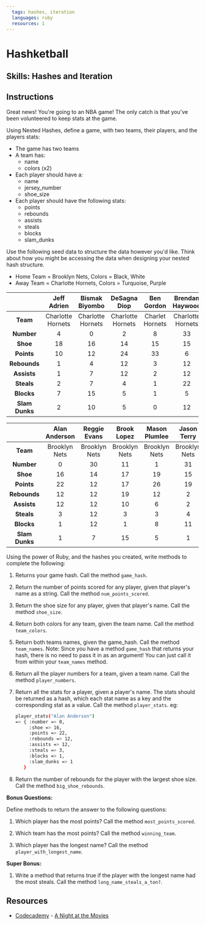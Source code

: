 ```yaml
---
  tags: hashes, iteration
  languages: ruby
  resources: 1
---
```


# Hashketball

## Skills: Hashes and Iteration

## Instructions

Great news! You're going to an NBA game! The only catch is that you've been volunteered to keep stats at the game.

Using Nested Hashes, define a game, with two teams, their players, and the players stats:

* The game has two teams
* A team has:
  * name
  * colors (x2)
* Each player should have a:
  * name
  * jersey_number
  * shoe_size
* Each player should have the following stats:
  * points
  * rebounds
  * assists
  * steals
  * blocks
  * slam_dunks

Use the following seed data to structure the data however you'd like. Think about how you might be accessing the data when designing your nested hash structure.

* Home Team = Brooklyn Nets, Colors = Black, White
* Away Team = Charlotte Hornets, Colors = Turquoise, Purple

|                    | Jeff Adrien       | Bismak Biyombo    | DeSagna Diop      | Ben Gordon      | Brendan Haywood   |
|:------------------:|:-----------------:|:-----------------:|:-----------------:|:---------------:|:-----------------:|
| **Team**           | Charlotte Hornets | Charlotte Hornets | Charlotte Hornets | Charlet Hornets | Charlotte Hornets |
| **Number**         | 4                 | 0                 | 2                 | 8               | 33                |
| **Shoe**           | 18                | 16                | 14                | 15              | 15                |
| **Points**         | 10                | 12                | 24                | 33              | 6                 |
| **Rebounds**       | 1                 | 4                 | 12                | 3               | 12                |
| **Assists**        | 1                 | 7                 | 12                | 2               | 12                |
| **Steals**         | 2                 | 7                 | 4                 | 1               | 22                |
| **Blocks**         | 7                 | 15                | 5                 | 1               | 5                 |
| **Slam Dunks**     | 2                 | 10                | 5                 | 0               | 12                |

|                    | Alan Anderson | Reggie Evans | Brook Lopez  | Mason Plumlee | Jason Terry   |
|:------------------:|:-------------:|:------------:|:------------:|:-------------:|:-------------:|
| **Team**           | Brooklyn Nets | Brooklyn Nets| Brooklyn Nets| Brooklyn Nets | Brooklyn Nets |
| **Number**         | 0             | 30           | 11           | 1             | 31            |
| **Shoe**           | 16            | 14           | 17           | 19            | 15            |
| **Points**         | 22            | 12           | 17           | 26            | 19            |
| **Rebounds**       | 12            | 12           | 19           | 12            | 2             |
| **Assists**        | 12            | 12           | 10           | 6             | 2             |
| **Steals**         | 3             | 12           | 3            | 3             | 4             |
| **Blocks**         | 1             | 12           | 1            | 8             | 11            |
| **Slam Dunks**     | 1             | 7            | 15           | 5             | 1             |

Using the power of Ruby, and the hashes you created, write methods to complete the following:

1. Returns your game hash. Call the method `game_hash`.

2. Return the number of points scored for any player, given that player's name as a string. Call the method `num_points_scored`.

3. Return the shoe size for any player, given that player's name. Call the method `shoe_size`.

4. Return both colors for any team, given the team name. Call the method `team_colors`.

5. Return both teams names, given the game_hash. Call the method `team_names`. Note: Since you have a method `game_hash` that
returns your hash, there is no need to pass it in as an argument! You can just call it from within your `team_names` method.

6. Return all the player numbers for a team, given a team name. Call the method `player_numbers`.

7. Return all the stats for a player, given a player's name. The stats should be returned as a hash, which each
stat name as a key and the corresponding stat as a value. Call the method `player_stats`. eg:

    ```bash
    player_stats("Alan Anderson")
    => { :number => 0,
         :shoe => 16,
         :points => 22,
         :rebounds => 12,
         :assists => 12,
         :steals => 3,
         :blocks => 1,
         :slam_dunks => 1
       }
    ```

8. Return the number of rebounds for the player with the largest shoe size. Call the method `big_shoe_rebounds`.

**Bonus Questions:**

Define methods to return the answer to the following questions:

1. Which player has the most points? Call the method `most_points_scored`.

2. Which team has the most points? Call the method `winning_team`.

3. Which player has the longest name? Call the method `player_with_longest_name`.

**Super Bonus:**

1. Write a method that returns true if the player with the longest name had the most steals. Call the method `long_name_steals_a_ton?`.

## Resources
* [Codecademy](http://www.codecademy.com/dashboard) - [A Night at the Movies](http://external.codecademy.com/courses/ruby-beginner-en-0i8v1/0/1)
